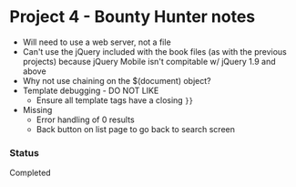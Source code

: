 # Project 4 - Bounty Hunter notes

- Will need to use a web server, not a file
- Can't use the jQuery included with the book files (as with the previous projects) because jQuery Mobile isn't compitable w/ jQuery 1.9 and above
- Why not use chaining on the $(document) object?
- Template debugging - DO NOT LIKE
	- Ensure all template tags have a closing `}}`
- Missing
	- Error handling of 0 results
	- Back button on list page to go back to search screen

### Status
Completed
